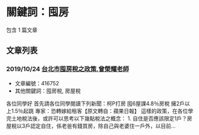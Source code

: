 # 關鍵詞：囤房

包含 1 篇文章

## 文章列表

### 2019/10/24 [台北市囤房稅之政策,曾榮耀老師](../../articles/416752_%E5%8F%B0%E5%8C%97%E5%B8%82%E5%9B%A4%E6%88%BF%E7%A8%85%E4%B9%8B%E6%94%BF%E7%AD%96%2C%E6%9B%BE%E6%A6%AE%E8%80%80%E8%80%81%E5%B8%AB.md)
- 文章編號：416752
- 其他關鍵詞：囤房稅, 房屋稅

各位同學好 首先請各位同學閱讀下列新聞：柯P打房 囤6屋課4.8％房稅 擁2戶以上1.5％起跳 專家：恐轉嫁給租客【原文轉自：蘋果日報】 這樣的政策，在各位學完土地稅法後，或許可以思考以下幾點稅法之概念： 1. 自住是否應該限定1戶？房屋稅以3戶認定自住，係老爸有錢買房，除自己與老婆住一戶外，以目前...
